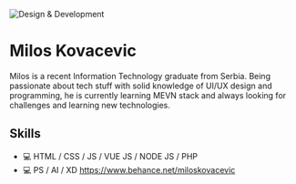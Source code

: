 ![Design & Development](https://pbs.twimg.com/profile_banners/2716994627/1623689731/1500x500)

#  Milos Kovacevic
Milos is a recent Information Technology graduate from Serbia. Being passionate about tech stuff with solid knowledge of UI/UX design and programming, he is currently learning MEVN stack and always looking for challenges and learning new technologies.

## Skills
* 💻 HTML / CSS / JS /  VUE JS / NODE JS / PHP 
* 💻 PS / AI / XD   https://www.behance.net/miloskovacevic














